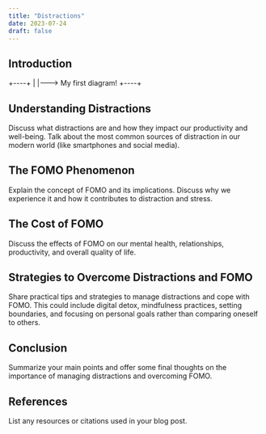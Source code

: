 ```yaml
---
title: "Distractions"
date: 2023-07-24
draft: false
---
```



## Introduction

+----+
|    |---> My first diagram!
+----+


## Understanding Distractions

Discuss what distractions are and how they impact our productivity and well-being. Talk about the most common sources of distraction in our modern world (like smartphones and social media).

## The FOMO Phenomenon

Explain the concept of FOMO and its implications. Discuss why we experience it and how it contributes to distraction and stress.

## The Cost of FOMO

Discuss the effects of FOMO on our mental health, relationships, productivity, and overall quality of life. 

## Strategies to Overcome Distractions and FOMO

Share practical tips and strategies to manage distractions and cope with FOMO. This could include digital detox, mindfulness practices, setting boundaries, and focusing on personal goals rather than comparing oneself to others.

## Conclusion

Summarize your main points and offer some final thoughts on the importance of managing distractions and overcoming FOMO.

## References

List any resources or citations used in your blog post.
